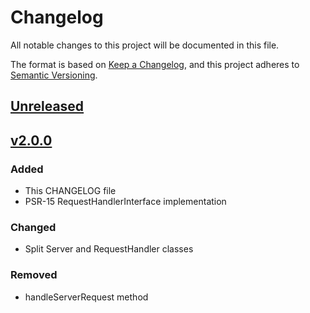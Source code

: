 # Changelog

All notable changes to this project will be documented in this file.

The format is based on [Keep a Changelog](https://keepachangelog.com/en/1.0.0/),
and this project adheres to [Semantic Versioning](https://semver.org/spec/v2.0.0.html).

## [Unreleased]

## [v2.0.0]

### Added

- This CHANGELOG file
- PSR-15 RequestHandlerInterface implementation

### Changed

- Split Server and RequestHandler classes

### Removed

- handleServerRequest method

[Unreleased]: https://github.com/procurios/JsonRpc/compare/v2.0.0...2.0
[v2.0.0]: https://github.com/procurios/JsonRpc/compare/v1.0-beta...v2.0.0
[v1.0-beta]: https://github.com/procurios/JsonRpc/releases/tag/v1.0-beta
